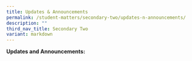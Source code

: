 ```yaml
---
title: Updates & Announcements
permalink: /student-matters/secondary-two/updates-n-announcements/
description: ""
third_nav_title: Secondary Two
variant: markdown
---
```

<p><strong>Updates and Announcements:</strong></p>
